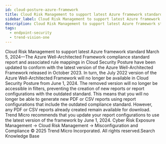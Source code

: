 ```yaml
---
id: cloud-posture-azure-framework
title: Cloud Risk Management to support latest Azure framework standard
sidebar_label: Cloud Risk Management to support latest Azure framework standard
description: Cloud Risk Management to support latest Azure framework standard
tags:
  - endpoint-security
  - trend-vision-one
---
```


 Cloud Risk Management to support latest Azure framework standard March 5, 2024—The Azure Well-Architected Framework compliance standard report and associated rule mappings in Cloud Security Posture have been updated to conform with the latest version of the Azure Well-Architected Framework released in October 2023. In turn, the July 2022 version of the Azure Well-Architected Framework will no longer be available in Cloud Security Posture from June 1, 2024. The removed version will no longer be accessible in filters, preventing the creation of new reports or report configurations with the outdated standard. This means that you will no longer be able to generate new PDF or CSV reports using report configurations that include the outdated compliance standard. However, any PDF or CSV reports already created remain available for download. Trend Micro recommends that you update your report configurations to use the latest version of the framework by June 1, 2024. Cyber Risk Exposure Management → Cloud Risk Management → Misconfiguration and Compliance © 2025 Trend Micro Incorporated. All rights reserved.Search Knowledge Base